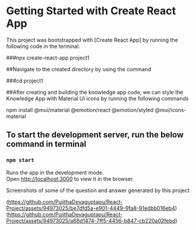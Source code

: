# Getting Started with Create React App

This project was bootstrapped with [Create React App] by running the following code in the terminal.

###npx create-react-app project1

##Navigate to the created directory by using the command

###cd project1

##After creating and building the knowledge app code, we can style the Knowledge App with Material UI icons by running the following commands

npm install @mui/material @emotion/react @emotion/styled @mui/icons-material

## To start the development server, run the below command in terminal
### `npm start`

Runs the app in the development mode.\
Open [http://localhost:3000](http://localhost:3000) to view it in the browser.

Screenshots of some of the question and answer generated by this project


(https://github.com/PujithaDevaguptapu/React-Project/assets/94973025/be7dfd5a-e901-4449-9fa8-91edbb016eb4)
(https://github.com/PujithaDevaguptapu/React-Project/assets/94973025/a68d1474-7ff5-4456-b847-cb220a02febd)
